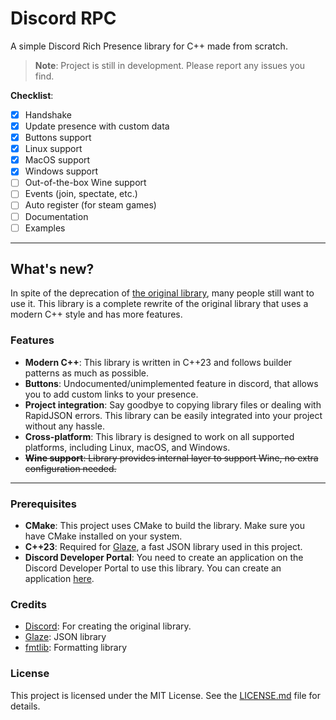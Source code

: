 # Discord RPC
A simple Discord Rich Presence library for C++ made from scratch.

> **Note**: Project is still in development. Please report any issues you find.

**Checklist**:
- [x] Handshake
- [x] Update presence with custom data
- [x] Buttons support
- [x] Linux support
- [x] MacOS support
- [x] Windows support
- [ ] Out-of-the-box Wine support
- [ ] Events (join, spectate, etc.)
- [ ] Auto register (for steam games)
- [ ] Documentation
- [ ] Examples

---

## What's new?

In spite of the deprecation of [the original library](https://github.com/discord/discord-rpc),
many people still want to use it. This library is a complete rewrite of the original library
that uses a modern C++ style and has more features.

### Features
- **Modern C++**: This library is written in C++23 and follows builder patterns as much as possible.
- **Buttons**: Undocumented/unimplemented feature in discord, that allows you to add custom links to your presence.
- **Project integration**: Say goodbye to copying library files or dealing with RapidJSON errors. This library can be easily integrated into your project without any hassle.
- **Cross-platform**: This library is designed to work on all supported platforms, including Linux, macOS, and Windows.
- ~~**Wine support**: Library provides internal layer to support Wine, no extra configuration needed.~~

---

### Prerequisites
- **CMake**: This project uses CMake to build the library. Make sure you have CMake installed on your system.
- **C++23**: Required for [Glaze](https://github.com/stephenberry/glaze), a fast JSON library used in this project.
- **Discord Developer Portal**: You need to create an application on the Discord Developer Portal to use this library. You can create an application [here](https://discord.com/developers/applications).

### Credits
- [Discord](https://github.com/discord/discord-rpc): For creating the original library.
- [Glaze](https://github.com/stephenberry/glaze): JSON library
- [fmtlib](https://github.com/fmtlib/fmt): Formatting library

### License
This project is licensed under the MIT License. See the [LICENSE.md](LICENSE.md) file for details.